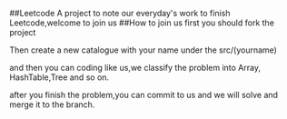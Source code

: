 ##Leetcode
A project to note our everyday's work to finish Leetcode,welcome to join us
##How to join us
first you should fork the project

Then create a new catalogue with your name  under the src/(yourname)

and then you can coding like us,we classify the problem into Array, HashTable,Tree and so on.

after you finish the problem,you can commit to us and we will solve and merge it to the branch.
